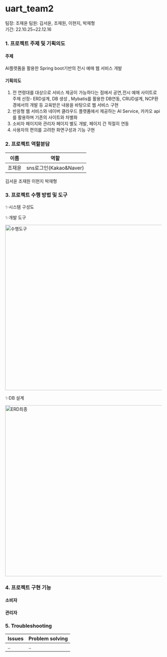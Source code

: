 # uart_team2  
팀장: 조재윤  팀원: 김서윤, 조재원, 이현지, 박재형  
기간: 22.10.25~22.12.16


 ### 1. 프로젝트 주제 및 기획의도
#### 주제
AI플랫폼을 활용한  Spring boot기반의  전시 예매 웹 서비스 개발 

#### 기획의도  
1. 전 연령대를 대상으로 서비스 제공이 가능하다는 점에서 공연,전시 예매 사이트로 주제 선정- ERD설계, DB 생성 , Mybatis를 활용한 DB연동, CRUD설계, NCP환경에서의 개발 등 교육받은 내용을 바탕으로 웹 서비스 구현                 
2. 반응형 웹 서비스와  네이버 클라우드 플랫폼에서 제공하는 AI Service, 카카오 api를 활용하며 기존의 사이트와 차별화  
3. 소비자 페이지와 관리자 페이지 별도 개발, 페이지 간 적절히 연동
4. 사용자의 편의를 고려한 화면구성과 기능 구현

### 2. 프로젝트 역할분담
|이름|역할|
|--|--| 
|조재윤|sns로그인(Kakao&Naver)|  
김서윤
조재원
이현지
박재형
### 3. 프로젝트 수행 방법 및 도구 
✨시스템 구성도


✨개발 도구

<img width="532" alt="수행도구" src="https://user-images.githubusercontent.com/111713782/206342721-43673b9d-0647-484b-a1ca-211ae7636308.PNG">

✨DB 설계

<img width="550" alt="ERD최종" src="https://user-images.githubusercontent.com/111713782/206343172-b33ae936-56e1-4e92-a82d-7237596124b5.PNG">

### 4. 프로젝트 구현 기능
#### 소비자

#### 관리자

### 5. Troubleshooting
|Issues|Problem solving|
|--|--| 
|..|..| 
